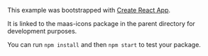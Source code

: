 This example was bootstrapped with [Create React App](https://github.com/facebook/create-react-app).

It is linked to the maas-icons package in the parent directory for development purposes.

You can run `npm install` and then `npm start` to test your package.
